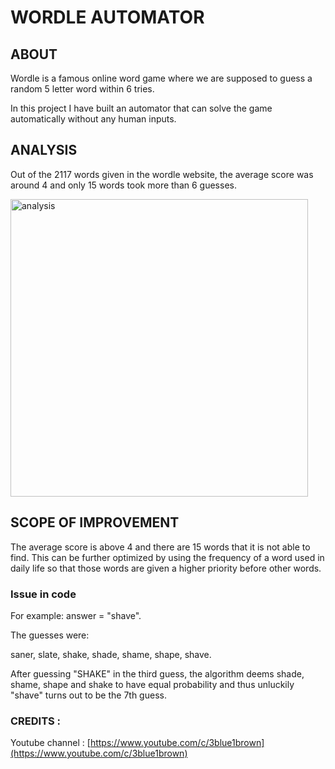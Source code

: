 
# WORDLE AUTOMATOR
## ABOUT

Wordle is a famous online word game where we are supposed to guess a random 5 letter word within 6 tries.

In this project I have built an automator that can solve the game automatically without any human inputs.


## ANALYSIS

Out of the 2117 words given in the wordle website, the average score was around 4 and only 15 words took more than 6 guesses.

<img width="476" alt="analysis" src="https://user-images.githubusercontent.com/69286061/157077554-ffb43ad0-ae2a-416b-b68a-91223785537d.png">



## SCOPE OF IMPROVEMENT

The average score is above 4 and there are 15 words that it is not able to find. This can be further optimized by using the frequency of a word used in daily life so that those words are given a higher priority before other words.

### Issue in code

For example: answer = "shave".

The guesses were:

saner,
slate,
shake,
shade,
shame,
shape,
shave.

After guessing "SHAKE" in the third guess, the algorithm deems shade, shame, shape and shake to have equal probability and thus unluckily "shave" turns out to be the 7th guess.  


### CREDITS :
Youtube channel : [https://www.youtube.com/c/3blue1brown](https://www.youtube.com/c/3blue1brown)
